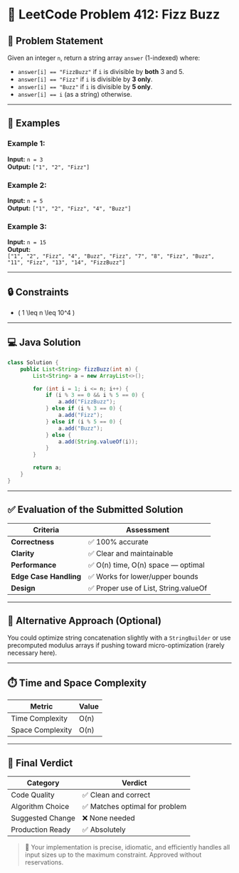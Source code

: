 # 🔢 LeetCode Problem 412: Fizz Buzz

## 📘 Problem Statement

Given an integer `n`, return a string array `answer` (1-indexed) where:

- `answer[i] == "FizzBuzz"` if `i` is divisible by **both** 3 and 5.
- `answer[i] == "Fizz"` if `i` is divisible by **3 only**.
- `answer[i] == "Buzz"` if `i` is divisible by **5 only**.
- `answer[i] == i` (as a string) otherwise.

---

## 🧪 Examples

### Example 1:
**Input:** `n = 3`  
**Output:** `["1", "2", "Fizz"]`

### Example 2:
**Input:** `n = 5`  
**Output:** `["1", "2", "Fizz", "4", "Buzz"]`

### Example 3:
**Input:** `n = 15`  
**Output:**  
`["1", "2", "Fizz", "4", "Buzz", "Fizz", "7", "8", "Fizz", "Buzz", "11", "Fizz", "13", "14", "FizzBuzz"]`

---

## 🔒 Constraints

- \( 1 \leq n \leq 10^4 \)

---

## 💻 Java Solution

```java
class Solution {
    public List<String> fizzBuzz(int n) {
        List<String> a = new ArrayList<>();

        for (int i = 1; i <= n; i++) {
            if (i % 3 == 0 && i % 5 == 0) {
                a.add("FizzBuzz");
            } else if (i % 3 == 0) {
                a.add("Fizz");
            } else if (i % 5 == 0) {
                a.add("Buzz");
            } else {
                a.add(String.valueOf(i));
            }
        }

        return a;
    }
}
```

---

## ✅ Evaluation of the Submitted Solution

| Criteria             | Assessment                                  |
|----------------------|----------------------------------------------|
| **Correctness**       | ✅ 100% accurate                             |
| **Clarity**           | ✅ Clear and maintainable                    |
| **Performance**       | ✅ O(n) time, O(n) space — optimal            |
| **Edge Case Handling**| ✅ Works for lower/upper bounds               |
| **Design**            | ✅ Proper use of List, String.valueOf         |

---

## 🧠 Alternative Approach (Optional)

You could optimize string concatenation slightly with a `StringBuilder` or use precomputed modulus arrays if pushing toward micro-optimization (rarely necessary here).

---

## ⏱️ Time and Space Complexity

| Metric           | Value  |
|------------------|--------|
| Time Complexity  | O(n)   |
| Space Complexity | O(n)   |

---

## 🧾 Final Verdict

| Category        | Verdict                            |
|------------------|-------------------------------------|
| Code Quality     | ✅ Clean and correct                |
| Algorithm Choice | ✅ Matches optimal for problem      |
| Suggested Change | ❌ None needed                     |
| Production Ready | ✅ Absolutely                       |

> 🔎 Your implementation is precise, idiomatic, and efficiently handles all input sizes up to the maximum constraint. Approved without reservations.
